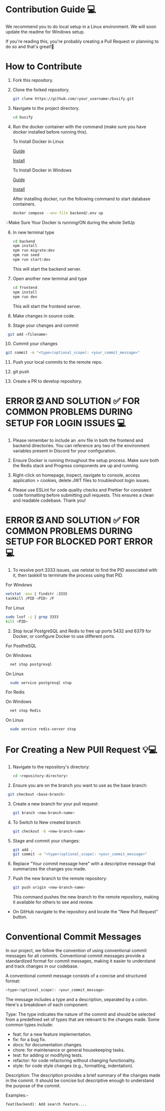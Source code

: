# Contribution Guide 💻

We recommend you to do local setup in a Linux environment. We will soon update the readme for Windows setup.

If you're reading this, you're probably creating a Pull Request or planning to do so and that's great!🥳

# How to Contribute

1. Fork this repository.

2. Clone the forked repository.

   ```bash
   git clone https://github.com/<your_username>/busify.git
   ```

3. Navigate to the project directory.

   ```bash
   cd busify
   ```

4. Run the docker container with the command (make sure you have docker installed before running this).

   To Install Docker in Linux

   [Guide](https://youtu.be/KCckWweNSrM)

   [Install](https://docs.docker.com/engine/install/)

   To Install Docker in Windows

   [Guide](https://www.youtube.com/watch?v=XgRGI0Pw2mM)

   [Install](https://docs.docker.com/desktop/install/windows-install/)

   After installing docker, run the following command to start database containers.

   ```bash
   docker compose --env-file backend/.env up
   ```

  💡Make Sure Your Docker is running/ON during the whole SetUp 

6. In new terminal type

   ```bash
   cd backend
   npm install
   npm run migrate:dev
   npm run seed
   npm run start:dev
   ```

   This will start the backend server.

7. Open another new terminal and type

   ```bash
   cd frontend
   npm install
   npm run dev
   ```

   This will start the frontend server.

8. Make changes in source code.

9. Stage your changes and commit

  ``` bash
   git add <filename>
   ```

10. Commit your changes

   ```bash
   git commit -m "<type>(optional_scope): <your_commit_message>"
   ```

11. Push your local commits to the remote repo.

12. git push

13. Create a PR to develop repository.

# ERROR ❎ AND SOLUTION ✅ FOR COMMON PROBLEMS DURING SETUP  FOR LOGIN ISSUES 💻

 1. Please remember to include an .env file in both the frontend and backend directories. 
 You can reference any two of the environment variables present in Discord for your configuration.

 2. Ensure Docker is running throughout the setup process. Make sure both the Redis stack and Progress 
 components are up and running.
 
 3. Right-click on homepage, inspect, navigate to console, access application > cookies, delete JWT files to troubleshoot login issues.

 4. Please use ESLint for code quality checks and Prettier for consistent code formatting before submitting pull requests.   This  ensures a clean and readable codebase. Thank you!

# ERROR ❎ AND SOLUTION ✅ FOR COMMON PROBLEMS DURING SETUP  FOR BLOCKED PORT ERROR 💻
   
 1. To resolve port 3333 issues, use netstat to find the PID associated with it, then taskkill to terminate the process using that PID.

   For Windows 

   ```bash
   netstat -ano | findstr :3333
   taskkill /PID <PID> /F
   ```

   For Linux

   ```bash
   sudo lsof -i | grep 3333
   kill <PID>
   ```

 2. Stop local PostgreSQL and Redis to free up ports 5432 and 6379 for Docker, or configure Docker to use different ports.
    
For PostfreSQL 
     
   On Windows

   ```bash
     net stop postgresql
   ```

   On Linux

   ```bash
     sudo service postgresql stop
   ```

For Redis 

   On Windows

   ```bash
     net stop Redis
   ```

   On Linux

   ```bash
     sudo service redis-server stop
   ```

  
# For Creating a New PUll Request 💡💻

1. Navigate to the repository's directory:

   ```bash
   cd <repository-directory>
   ```

2. Ensure you are on the branch you want to use as the base branch:

  ``` bash
   git checkout <base-branch>
   ```

3. Create a new branch for your pull request:

   ```bash
   git branch <new-branch-name>
   ```

4. To Switch to New created branch
   ```bash
   git checkout -b <new-branch-name>
   ```
5. Stage and commit your changes:

   ```bash
   git add .
   git commit -m "<type>(optional_scope): <your_commit_message>"
   ```

6. Replace "Your commit message here" with a descriptive message that summarizes the changes you made.

7. Push the new branch to the remote repository:
   ```bash
   git push origin <new-branch-name>
   ```

   This command pushes the new branch to the remote repository, making it available for others to see and review.

- On GitHub navigate to the repository and locate the "New Pull Request" button.

# Conventional Commit Messages

In our project, we follow the convention of using conventional commit messages for all commits. Conventional commit messages provide a standardized format for commit messages, making it easier to understand and track changes in our codebase.

A conventional commit message consists of a concise and structured format:

```bash
<type>(optional_scope): <your_commit_message>
```

The message includes a type and a description, separated by a colon. Here's a breakdown of each component:

Type: The type indicates the nature of the commit and should be selected from a predefined set of types that are relevant to the changes made. Some common types include:

- feat: for a new feature implementation.
- fix: for a bug fix.
- docs: for documentation changes.
- chore: for maintenance or general housekeeping tasks.
- test: for adding or modifying tests.
- refactor: for code refactoring without changing functionality.
- style: for code style changes (e.g., formatting, indentation).

Description: The description provides a brief summary of the changes made in the commit. It should be concise but descriptive enough to understand the purpose of the commit.

Examples:-

```bash
feat(backend): Add search feature....
```